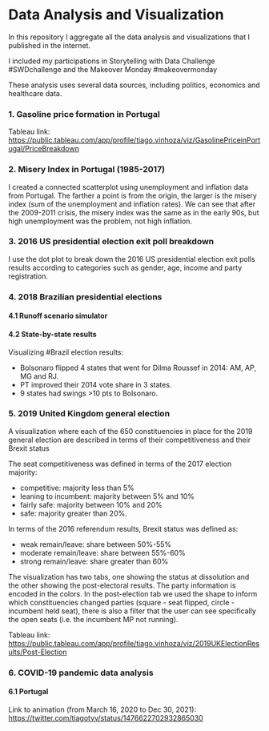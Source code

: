 # Data Analysis and Visualization

In this repository I aggregate all the data analysis and visualizations that I published in the internet. 

I included my participations in Storytelling with Data Challenge #SWDchallenge and the Makeover Monday #makeovermonday 

These analysis uses several data sources, including politics, economics and healthcare data.   

### 1. Gasoline price formation in Portugal

Tableau link: https://public.tableau.com/app/profile/tiago.vinhoza/viz/GasolinePriceinPortugal/PriceBreakdown

### 2. Misery Index in Portugal (1985-2017)

I created a connected scatterplot using unemployment and inflation data from Portugal. The farther a point is from the origin, the larger is the misery index (sum of the unemployment and inflation rates). We can see that after the 2009-2011 crisis, the misery index was the same as in the early 90s, but high unemployment was the problem, not high inflation.

### 3. 2016 US presidential election exit poll breakdown 

I use the dot plot to break down the 2016 US presidential election exit polls results according to categories such as gender, age, income and party registration.

### 4. 2018 Brazilian presidential elections

#### 4.1 Runoff scenario simulator

#### 4.2 State-by-state results

Visualizing #Brazil election results:
- Bolsonaro flipped 4 states that went for Dilma Roussef in 2014: AM, AP, MG and RJ.
- PT improved their 2014 vote share in 3 states.
- 9 states had swings >10 pts to Bolsonaro.

### 5. 2019 United Kingdom general election

A visualization where each of the 650 constituencies in place for the 2019 general election are described in terms of their competitiveness and their Brexit status

The seat competitiveness was defined in terms of the 2017 election majority:
* competitive: majority less than 5%
* leaning to incumbent: majority between 5% and 10%
* fairly safe: majority between 10% and 20%
* safe: majority greater than 20%.

In terms of the 2016 referendum results, Brexit status was defined as:
* weak remain/leave: share between 50%-55% 
* moderate remain/leave: share between 55%-60%
* strong remain/leave: share greater than 60%

The visualization has two tabs, one showing the status at dissolution and the other showing the post-electoral results. The party information is encoded in the colors. In the post-election tab we used the shape to inform which constituencies changed parties (square - seat flipped, circle - incumbent held seat), there is also a filter that the user can see specifically the open seats (i.e. the incumbent MP not running). 

Tableau link: https://public.tableau.com/app/profile/tiago.vinhoza/viz/2019UKElectionResults/Post-Election


### 6. COVID-19 pandemic data analysis

#### 6.1 Portugal

Link to animation (from March 16, 2020 to Dec 30, 2021): https://twitter.com/tiagotvv/status/1476622702932865030

